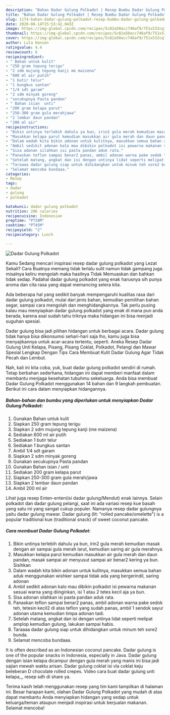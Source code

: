```yaml
---
description: "Bahan Dadar Gulung Polkadot | Resep Bumbu Dadar Gulung Polkadot Yang Sedap"
title: "Bahan Dadar Gulung Polkadot | Resep Bumbu Dadar Gulung Polkadot Yang Sedap"
slug: 1174-bahan-dadar-gulung-polkadot-resep-bumbu-dadar-gulung-polkadot-yang-sedap
date: 2020-08-14T15:53:42.043Z
image: https://img-global.cpcdn.com/recipes/5c82a50acc746af9/751x532cq70/dadar-gulung-polkadot-foto-resep-utama.jpg
thumbnail: https://img-global.cpcdn.com/recipes/5c82a50acc746af9/751x532cq70/dadar-gulung-polkadot-foto-resep-utama.jpg
cover: https://img-global.cpcdn.com/recipes/5c82a50acc746af9/751x532cq70/dadar-gulung-polkadot-foto-resep-utama.jpg
author: Lula Hansen
ratingvalue: 4.4
reviewcount: 6
recipeingredient:
- " Bahan untuk kulit"
- "250 gram tepung terigu"
- "2 sdm mujung tepung kanji me maizena"
- "600 ml air putih"
- "1 butir telur"
- "1 bungkus santan"
- "1/4 sdt garam"
- "2 sdm minyak goreng"
- "secukupnya Pasta pandan"
- " Bahan isian  unti"
- "200 gram kelapa parut"
- "250-300 gram gula merahjawa"
- "2 lembar daun pandan"
- "200 ml air"
recipeinstructions:
- "Bikin untinya terlebih dahulu ya bun, irin2 gula merah kemudian masak dengan air sampai gula merah larut, kemudian saring air gula merahnya."
- "Masukkan kelapa parut kemudian masukkan air gula merah dan daun pandan, masak sampai air menyusut sampai air benar2 kering ya bun. Sisihkan"
- "Dalam wadah kita bikin adonan untuk kulitnya, masukkan semua bahan aduk menggunakan wishker sampai tidak ada yang bergerindil, saring adonan"
- "Ambil sedikit adonan kalo mau dibikin polkadot isi pewarna makanan sesuai warna yang diinginkan, isi 1 atau 2 tetes kecil aja ya bun."
- "Sisa adonan silahkan isi pasta pandan aduk rata."
- "Panaskan teflon sampai benar2 panas, ambil adonan warna pake sedok teh, tetesin kecil2 di atas teflon yang sudah panas, ambil 1 sendok sayur adonan utama kemudian timpa adonan tadi."
- "Setelah matang, angkat dan isi dengan untinya lidat seperti melipat amplop kemudian gulung, lakukan sampai habis."
- "Taraaaa dadar gulung siap untuk dihidangkan untuk minum teh sore2 bunda."
- "Selamat mencoba bundaaa."
categories:
- Resep
tags:
- dadar
- gulung
- polkadot

katakunci: dadar gulung polkadot 
nutrition: 206 calories
recipecuisine: Indonesian
preptime: "PT28M"
cooktime: "PT45M"
recipeyield: "2"
recipecategory: Lunch

---
```



![Dadar Gulung Polkadot](https://img-global.cpcdn.com/recipes/5c82a50acc746af9/751x532cq70/dadar-gulung-polkadot-foto-resep-utama.jpg)

Kamu Sedang mencari inspirasi resep dadar gulung polkadot yang Lezat Sekali? Cara Buatnya memang tidak terlalu sulit namun tidak gampang juga. misalnya keliru mengolah maka hasilnya Tidak Memuaskan dan bahkan tidak sedap. Padahal dadar gulung polkadot yang enak harusnya sih punya aroma dan cita rasa yang dapat memancing selera kita.

Ada beberapa hal yang sedikit banyak mempengaruhi kualitas rasa dari dadar gulung polkadot, mulai dari jenis bahan, kemudian pemilihan bahan segar, sampai cara mengolah dan menghidangkannya. Tak perlu pusing kalau mau menyiapkan dadar gulung polkadot yang enak di mana pun anda berada, karena asal sudah tahu triknya maka hidangan ini bisa menjadi suguhan spesial.

Dadar gulung bisa jadi pilihan hidangan untuk berbagai acara. Dadar gulung tidak hanya bisa dikonsumsi sehari-hari saja lho, kamu juga bisa menyajikannya untuk acar-acara tertentu, seperti. Aneka Resep Dadar Gulung Unti Kelapa, Pisang, Pisang Coklat, Polkadot, Pelangi dan Mawar Spesial Lengkap Dengan Tips Cara Membuat Kulit Dadar Gulung Agar Tidak Pecah dan Lembut.


Nah, kali ini kita coba, yuk, buat dadar gulung polkadot sendiri di rumah. Tetap berbahan sederhana, hidangan ini dapat memberi manfaat dalam membantu menjaga kesehatan tubuhmu sekeluarga. Anda bisa membuat Dadar Gulung Polkadot menggunakan 14 bahan dan 9 langkah pembuatan. Berikut ini cara dalam menyiapkan hidangannya.

<!--inarticleads1-->

##### Bahan-bahan dan bumbu yang diperlukan untuk menyiapkan Dadar Gulung Polkadot:

1. Gunakan  Bahan untuk kulit
1. Siapkan 250 gram tepung terigu
1. Siapkan 2 sdm mujung tepung kanji (me maizena)
1. Sediakan 600 ml air putih
1. Sediakan 1 butir telur
1. Sediakan 1 bungkus santan
1. Ambil 1/4 sdt garam
1. Siapkan 2 sdm minyak goreng
1. Gunakan secukupnya Pasta pandan
1. Gunakan  Bahan isian / unti
1. Sediakan 200 gram kelapa parut
1. Siapkan 250-300 gram gula merah/jawa
1. Siapkan 2 lembar daun pandan
1. Ambil 200 ml air


Lihat juga resep Enten-enten(isi dadar gulung/Mendut) enak lainnya. Selain polkadot dan dadar gulung pelangi, saat ini ada variasi resep kue basah yang satu ini yang sangat cukup populer. Namanya resep dadar gulungnya yaitu dadar gulung mawar. Dadar gulung (lit: &#34;rolled pancake/omelette&#34;) is a popular traditional kue (traditional snack) of sweet coconut pancake. 

<!--inarticleads2-->

##### Cara membuat Dadar Gulung Polkadot:

1. Bikin untinya terlebih dahulu ya bun, irin2 gula merah kemudian masak dengan air sampai gula merah larut, kemudian saring air gula merahnya.
1. Masukkan kelapa parut kemudian masukkan air gula merah dan daun pandan, masak sampai air menyusut sampai air benar2 kering ya bun. Sisihkan
1. Dalam wadah kita bikin adonan untuk kulitnya, masukkan semua bahan aduk menggunakan wishker sampai tidak ada yang bergerindil, saring adonan
1. Ambil sedikit adonan kalo mau dibikin polkadot isi pewarna makanan sesuai warna yang diinginkan, isi 1 atau 2 tetes kecil aja ya bun.
1. Sisa adonan silahkan isi pasta pandan aduk rata.
1. Panaskan teflon sampai benar2 panas, ambil adonan warna pake sedok teh, tetesin kecil2 di atas teflon yang sudah panas, ambil 1 sendok sayur adonan utama kemudian timpa adonan tadi.
1. Setelah matang, angkat dan isi dengan untinya lidat seperti melipat amplop kemudian gulung, lakukan sampai habis.
1. Taraaaa dadar gulung siap untuk dihidangkan untuk minum teh sore2 bunda.
1. Selamat mencoba bundaaa.


It is often described as an Indonesian coconut pancake. Dadar gulung is one of the popular snacks in Indonesia, especially in Java. Dadar gulung dengan isian kelapa dicampur dengan gula merah yang manis ini bisa jadi sajian mewah waktu arisan. Dadar gulung coklat isi vla coklat keju beleberan D chocolate rolled crepes. Video cara buat dadar gulung unti kelapa,,, resep sdh di share ya. 

Terima kasih telah menggunakan resep yang tim kami tampilkan di halaman ini. Besar harapan kami, olahan Dadar Gulung Polkadot yang mudah di atas dapat membantu Anda menyiapkan hidangan yang sedap untuk keluarga/teman ataupun menjadi inspirasi untuk berjualan makanan. Selamat mencoba!
